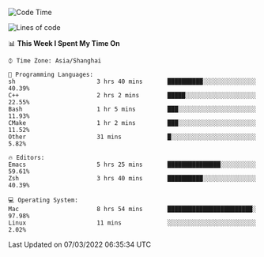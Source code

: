 <!--START_SECTION:waka-->
![Code Time](http://img.shields.io/badge/Code%20Time-636%20hrs%2018%20mins-blue)

![Lines of code](https://img.shields.io/badge/From%20Hello%20World%20I%27ve%20Written-22%20Thousand%20lines%20of%20code-blue)

📊 **This Week I Spent My Time On** 

```text
⌚︎ Time Zone: Asia/Shanghai

💬 Programming Languages: 
sh                       3 hrs 40 mins       ██████████░░░░░░░░░░░░░░░   40.39% 
C++                      2 hrs 2 mins        █████░░░░░░░░░░░░░░░░░░░░   22.55% 
Bash                     1 hr 5 mins         ███░░░░░░░░░░░░░░░░░░░░░░   11.93% 
CMake                    1 hr 2 mins         ███░░░░░░░░░░░░░░░░░░░░░░   11.52% 
Other                    31 mins             █░░░░░░░░░░░░░░░░░░░░░░░░   5.82%

🔥 Editors: 
Emacs                    5 hrs 25 mins       ███████████████░░░░░░░░░░   59.61% 
Zsh                      3 hrs 40 mins       ██████████░░░░░░░░░░░░░░░   40.39%

💻 Operating System: 
Mac                      8 hrs 54 mins       ████████████████████████░   97.98% 
Linux                    11 mins             ░░░░░░░░░░░░░░░░░░░░░░░░░   2.02%

```


 Last Updated on 07/03/2022 06:35:34 UTC
<!--END_SECTION:waka-->
